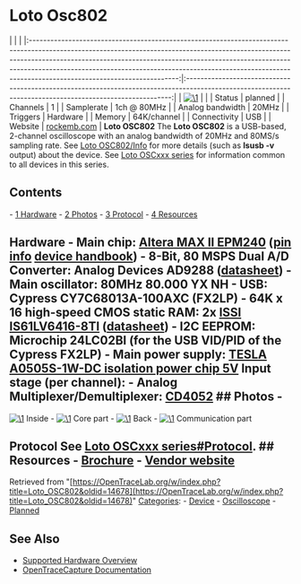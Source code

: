 # Loto Osc802

| | | |:-----------------------------------------------------------------------------------------------------------------------------------------------------------------------------------------------------------------------------------------------------------------------------------------------------------------------------------------------------------------:|:--------------------------------------------------------------------------------------------------------------------------------------------------------:| | [![\1](../../assets/hardware/general/\2)](./File:Loto_OSC802.jpg.html) | | | Status | planned | | Channels | 1 | | Samplerate | 1ch @ 80MHz | | Analog bandwidth | 20MHz | | Triggers | Hardware | | Memory | 64K/channel | | Connectivity | USB | | Website | [rockemb.com](http://www.rockemb.com/index.php?m=content&c=index&a=show&catid=96&id=105) | **Loto OSC802** The **Loto OSC802** is a USB-based, 2-channel oscilloscope with an analog bandwidth of 20MHz and 80MS/s sampling rate. See [Loto OSC802/Info](https://OpenTraceLab.org/w/index.php?title=Loto_OSC802/Info&action=edit&redlink=1 "Loto OSC802/Info \(page does not exist\)") for more details (such as **lsusb -v** output) about the device. See [Loto OSCxxx series](Loto_OSCxxx_series.html "Loto OSCxxx series") for information common to all devices in this series. 
## Contents 
\- [1 Hardware](Loto_OSC802.html#Hardware) \- [2 Photos](Loto_OSC802.html#Photos) \- [3 Protocol](Loto_OSC802.html#Protocol) \- [4 Resources](Loto_OSC802.html#Resources) 
## Hardware \- **Main chip**: [Altera MAX II EPM240](https://www.intel.com/content/www/us/en/products/programmable/cpld/max-ii.html) ([pin info](https://www.intel.com/content/dam/www/programmable/us/en/pdfs/literature/dp/max2/epm240.pdf) [device handbook](https://www.intel.com/content/dam/www/programmable/us/en/pdfs/literature/hb/max2/max2_mii5v1.pdf)) \- **8-Bit, 80 MSPS Dual A/D Converter**: Analog Devices AD9288 ([datasheet](https://www.analog.com/media/en/technical-documentation/data-sheets/ad9288.pdf)) \- **Main oscillator**: 80MHz 80.000 YX NH \- **USB**: Cypress CY7C68013A-100AXC (FX2LP) \- **64K x 16 high-speed CMOS static RAM**: 2x [ISSI IS61LV6416-8TI](http://www.issi.com/products-asynchronous-sram.htm) ([datasheet](http://www.issi.com/WW/pdf/61LV6416_L.pdf)) \- **I2C EEPROM**: Microchip 24LC02BI (for the USB VID/PID of the Cypress FX2LP) \- **Main power supply**: [TESLA A0505S-1W-DC isolation power chip 5V](https://www.chinahao.com/product/559725327304/) **Input stage (per channel):** \- **Analog Multiplexer/Demultiplexer**: [CD4052](http://www.ti.com/lit/ds/symlink/cd4051b.pdf) ## Photos \- 
[![\1](../../assets/hardware/general/\2)](./File:Loto_OSC802_01.jpg.html)
Inside
\- 
[![\1](../../assets/hardware/general/\2)](./File:Loto_OSC802_02.jpg.html)
Core part
\- 
[![\1](../../assets/hardware/general/\2)](./File:Loto_OSC802_03.jpg.html)
Back
\- 
[![\1](../../assets/hardware/general/\2)](./File:Loto_OSC802_04.jpg.html)
Communication part
## Protocol See [Loto OSCxxx series#Protocol](Loto_OSCxxx_series.html#Protocol "Loto OSCxxx series"). ## Resources \- [Brochure](http://www.rockemb.com/uploadfile/2019/0220/20190220114957785.pdf) \- [Vendor website](http://www.rockemb.com/index.php?m=content&c=index&a=show&catid=96&id=105)
Retrieved from "[https://OpenTraceLab.org/w/index.php?title=Loto_OSC802&oldid=14678](https://OpenTraceLab.org/w/index.php?title=Loto_OSC802&oldid=14678)" 
[Categories](specialcategories-specialcategories.md): \- [Device](./Category:Device.html "Category:Device") \- [Oscilloscope](./Category:Oscilloscope.html "Category:Oscilloscope") \- [Planned](./Category:Planned.html "Category:Planned")

## See Also
- [Supported Hardware Overview](../supported-hardware.md)
- [OpenTraceCapture Documentation](../../opentracecapture/overview.md)
